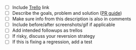 - [ ] Include [Trello](https://trello.com/b/B25On0K9/feb-2019)  link
- [ ] Describe the goals, problem and solution ([PR guide](https://docs.google.com/document/d/1IeQdEh7ROhNV6Z2mJdu35E6r8XtFOkOhyhIeAvm8amE/edit))
- [ ] Make sure info from this description is also in comments
- [ ] Include before/after screenshots/gif if applicable
- [ ] Add intended followups as trellos 
- [ ] If risky, discuss your reversion strategy
- [ ] If this is fixing a regression, add a test
